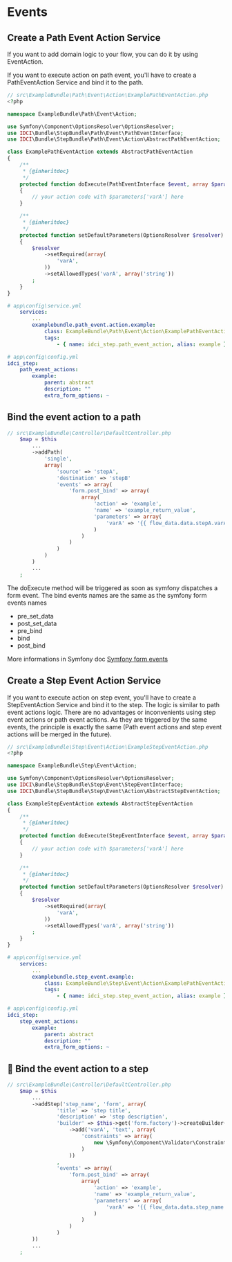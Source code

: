 Events
======

Create a Path Event Action Service
----------------------------------

If you want to add domain logic to your flow, you can do it by using EventAction.

If you want to execute action on path event, you'll have to create a PathEventAction Service and bind it to the path.

```php
// src\ExampleBundle\Path\Event\Action\ExamplePathEventAction.php
<?php

namespace ExampleBundle\Path\Event\Action;

use Symfony\Component\OptionsResolver\OptionsResolver;
use IDCI\Bundle\StepBundle\Path\Event\PathEventInterface;
use IDCI\Bundle\StepBundle\Path\Event\Action\AbstractPathEventAction;

class ExamplePathEventAction extends AbstractPathEventAction
{
    /**
     * {@inheritdoc}
     */
    protected function doExecute(PathEventInterface $event, array $parameters = array())
    {
        // your action code with $parameters['varA'] here
    }

    /**
     * {@inheritdoc}
     */
    protected function setDefaultParameters(OptionsResolver $resolver)
    {
        $resolver
            ->setRequired(array(
                'varA',
            ))
            ->setAllowedTypes('varA', array('string'))
        ;
    }
}
```

```yaml
# app\config\service.yml
    services:
        ...
        examplebundle.path_event.action.example:
            class: ExampleBundle\Path\Event\Action\ExamplePathEventAction
            tags:
                - { name: idci_step.path_event_action, alias: example }
```

```yaml
# app\config\config.yml
idci_step:
    path_event_actions:
        example:
            parent: abstract
            description: ""
            extra_form_options: ~
```

Bind the event action to a path
--------------------------------

```php
// src\ExampleBundle\Controller\DefaultController.php
    $map = $this
        ...
        ->addPath(
            'single',
            array(
                'source' => 'stepA',
                'destination' => 'stepB'
                'events' => array(
                    'form.post_bind' => array(
                        array(
                            'action' => 'example',
                            'name' => 'example_return_value',
                            'parameters' => array(
                                'varA' => '{{ flow_data.data.stepA.varA }}',
                            )
                        )
                    )
                )
            )
        )
        ...
    ;
```

The doExecute method will be triggered as soon as symfony dispatches a form event.
The bind events names are the same as the symfony form events names

* pre_set_data
* post_set_data
* pre_bind
* bind
* post_bind

More informations in Symfony doc [Symfony form events](https://symfony.com/doc/current/form/events.html#registering-event-listeners-or-event-subscribers)

Create a Step Event Action Service
----------------------------------

If you want to execute action on step event, you'll have to create a StepEventAction Service and bind it to the step.
The logic is similar to path event actions logic. There are no advantages or inconvenients using step event actions or path event actions. As they are triggered by the same events, the principle is exactly the same (Path event actions and step event actions will be merged in the future).

```php
// src\ExampleBundle\Step\Event\Action\ExampleStepEventAction.php
<?php

namespace ExampleBundle\Step\Event\Action;

use Symfony\Component\OptionsResolver\OptionsResolver;
use IDCI\Bundle\StepBundle\Step\Event\StepEventInterface;
use IDCI\Bundle\StepBundle\Step\Event\Action\AbstractStepEventAction;

class ExampleStepEventAction extends AbstractStepEventAction
{
    /**
     * {@inheritdoc}
     */
    protected function doExecute(StepEventInterface $event, array $parameters = array())
    {
        // your action code with $parameters['varA'] here
    }

    /**
     * {@inheritdoc}
     */
    protected function setDefaultParameters(OptionsResolver $resolver)
    {
        $resolver
            ->setRequired(array(
                'varA',
            ))
            ->setAllowedTypes('varA', array('string'))
        ;
    }
}

```

```yaml
# app\config\service.yml
    services:
        ...
        examplebundle.step_event.example:
            class: ExampleBundle\Step\Event\Action\ExamplePathEventAction
            tags:
                - { name: idci_step.step_event_action, alias: example }
```

```yaml
# app\config\config.yml
idci_step:
    step_event_actions:
        example:
            parent: abstract
            description: ""
            extra_form_options: ~
```

Bind the event action to a step
--------------------------------

```php
// src\ExampleBundle\Controller\DefaultController.php
    $map = $this
        ...
        ->addStep('step_name', 'form', array(
                'title' => 'step title',
                'description' => 'step description',
                'builder' => $this->get('form.factory')->createBuilder()
                    ->add('varA', 'text', array(
                        'constraints' => array(
                            new \Symfony\Component\Validator\Constraints\NotBlank()
                        )
                    ))
                ,
                'events' => array(
                    'form.post_bind' => array(
                        array(
                            'action' => 'example',
                            'name' => 'example_return_value',
                            'parameters' => array(
                                'varA' => '{{ flow_data.data.step_name.varA }}',
                            )
                        )
                    )
                )
        ))
        ...
    ;
```

